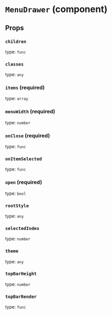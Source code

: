 `MenuDrawer` (component)
========================



Props
-----

### `children`

type: `func`


### `classes`

type: `any`


### `items` (required)

type: `array`


### `menuWidth` (required)

type: `number`


### `onClose` (required)

type: `func`


### `onItemSelected`

type: `func`


### `open` (required)

type: `bool`


### `rootStyle`

type: `any`


### `selectedIndex`

type: `number`


### `theme`

type: `any`


### `topBarHeight`

type: `number`


### `topBarRender`

type: `func`


